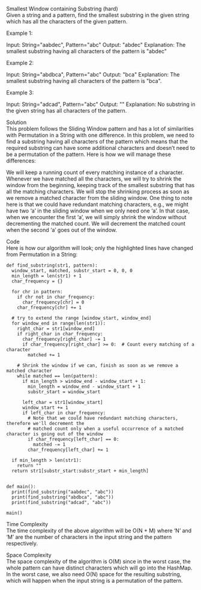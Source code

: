 Smallest Window containing Substring (hard) \
Given a string and a pattern, find the smallest substring in the given string which has all the characters of the given pattern.

Example 1:

Input: String="aabdec", Pattern="abc"
Output: "abdec"
Explanation: The smallest substring having all characters of the pattern is "abdec"

Example 2:

Input: String="abdbca", Pattern="abc"
Output: "bca"
Explanation: The smallest substring having all characters of the pattern is "bca".

Example 3:

Input: String="adcad", Pattern="abc"
Output: ""
Explanation: No substring in the given string has all characters of the pattern.

Solution \
This problem follows the Sliding Window pattern and has a lot of similarities with Permutation in a String with one difference. In this problem, we need to find a substring having all characters of the pattern which means that the required substring can have some additional characters and doesn’t need to be a permutation of the pattern. Here is how we will manage these differences:

We will keep a running count of every matching instance of a character.
Whenever we have matched all the characters, we will try to shrink the window from the beginning, keeping track of the smallest substring that has all the matching characters.
We will stop the shrinking process as soon as we remove a matched character from the sliding window. One thing to note here is that we could have redundant matching characters, e.g., we might have two ‘a’ in the sliding window when we only need one ‘a’. In that case, when we encounter the first ‘a’, we will simply shrink the window without decrementing the matched count. We will decrement the matched count when the second ‘a’ goes out of the window.

Code \
Here is how our algorithm will look; only the highlighted lines have changed from Permutation in a String:
```
def find_substring(str1, pattern):
  window_start, matched, substr_start = 0, 0, 0
  min_length = len(str1) + 1
  char_frequency = {}

  for chr in pattern:
    if chr not in char_frequency:
      char_frequency[chr] = 0
    char_frequency[chr] += 1

  # try to extend the range [window_start, window_end]
  for window_end in range(len(str1)):
    right_char = str1[window_end]
    if right_char in char_frequency:
      char_frequency[right_char] -= 1
      if char_frequency[right_char] >= 0:  # Count every matching of a character
        matched += 1

    # Shrink the window if we can, finish as soon as we remove a matched character
    while matched == len(pattern):
      if min_length > window_end - window_start + 1:
        min_length = window_end - window_start + 1
        substr_start = window_start

      left_char = str1[window_start]
      window_start += 1
      if left_char in char_frequency:
        # Note that we could have redundant matching characters, therefore we'll decrement the
        # matched count only when a useful occurrence of a matched character is going out of the window
        if char_frequency[left_char] == 0:
          matched -= 1
        char_frequency[left_char] += 1

  if min_length > len(str1):
    return ""
  return str1[substr_start:substr_start + min_length]


def main():
  print(find_substring("aabdec", "abc"))
  print(find_substring("abdbca", "abc"))
  print(find_substring("adcad", "abc"))

main()
```

Time Complexity \
The time complexity of the above algorithm will be O(N + M) where ‘N’ and ‘M’ are the number of characters in the input string and the pattern respectively.

Space Complexity \
The space complexity of the algorithm is O(M) since in the worst case, the whole pattern can have distinct characters which will go into the HashMap. In the worst case, we also need O(N) space for the resulting substring, which will happen when the input string is a permutation of the pattern.